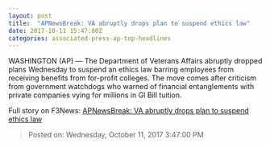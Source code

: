 ```yaml
---
layout: post
title:  "APNewsBreak: VA abruptly drops plan to suspend ethics law"
date: 2017-10-11 15:47:00Z
categories: associated-press-ap-top-headlines
---
```


WASHINGTON (AP) — The Department of Veterans Affairs abruptly dropped plans Wednesday to suspend an ethics law barring employees from receiving benefits from for-profit colleges. The move comes after criticism from government watchdogs who warned of financial entanglements with private companies vying for millions in GI Bill tuition.


Full story on F3News: [APNewsBreak: VA abruptly drops plan to suspend ethics law](http://www.f3nws.com/n/2ajzrC)

> Posted on: Wednesday, October 11, 2017 3:47:00 PM
